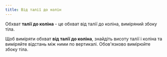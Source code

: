 ```yaml
---
title: Від талії до колін
---
```


Обхват **талії до коліна** - це обхват від талії до коліна, виміряний збоку тіла.

Щоб виміряти обхват **від талії до коліна**, знайдіть висоту талії і коліна та виміряйте відстань між ними по вертикалі. Обов'язково вимірюйте збоку тіла.
